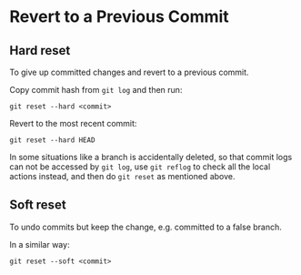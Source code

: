 # Revert to a Previous Commit

## Hard reset

To give up committed changes and revert to a previous commit.

Copy commit hash from `git log` and then run:

```console
git reset --hard <commit>
```

Revert to the most recent commit:

```console
git reset --hard HEAD
```

In some situations like a branch is accidentally deleted, so that commit logs can not be accessed by `git log`, use `git reflog` to check all the local actions instead, and then do `git reset` as mentioned above.

## Soft reset

To undo commits but keep the change, e.g. committed to a false branch.

In a similar way:

```console
git reset --soft <commit>
```
